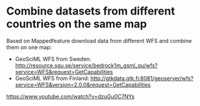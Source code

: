 # Combine datasets from different countries on the same map


Based on Mappedfeature download data from different WFS and combine them on one map:

- GeoSciML WFS from Sweden: http://resource.sgu.se/service/bedrock1m_gsml_gu/wfs?service=WFS&request=GetCapabilities
- GeoSciML WFS from Finland: http://gtkdata.gtk.fi:8081/geoserver/wfs?service=WFS&version=2.0.0&request=GetCapabilities


https://www.youtube.com/watch?v=dzuGu0C7NYs